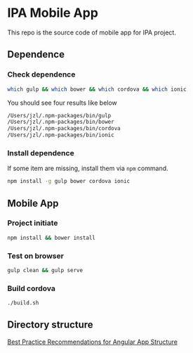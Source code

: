 
IPA Mobile App
=====================

This repo is the source code of mobile app for IPA project.

## Dependence

### Check dependence

```bash
which gulp && which bower && which cordova && which ionic
```

You should see four results like below

```bash
/Users/jzl/.npm-packages/bin/gulp
/Users/jzl/.npm-packages/bin/bower
/Users/jzl/.npm-packages/bin/cordova
/Users/jzl/.npm-packages/bin/ionic
```
### Install dependence

If some item are missing, install them via `npm` command.

```bash
npm install -g gulp bower cordova ionic
```

## Mobile App

### Project initiate

```bash
npm install && bower install
```

### Test on browser

```bash
gulp clean && gulp serve
```

### Build cordova

```bash
./build.sh
```

## Directory structure

[Best Practice Recommendations for Angular App Structure](https://docs.google.com/document/d/1XXMvReO8-Awi1EZXAXS4PzDzdNvV6pGcuaF4Q9821Es/pub)




